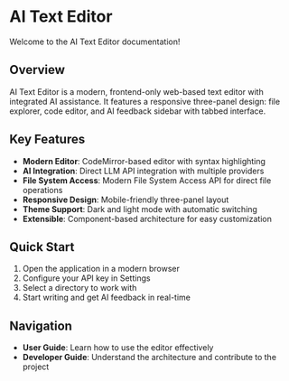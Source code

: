 # AI Text Editor

Welcome to the AI Text Editor documentation!

## Overview

AI Text Editor is a modern, frontend-only web-based text editor with integrated AI assistance. It features a responsive three-panel design: file explorer, code editor, and AI feedback sidebar with tabbed interface.

## Key Features

- **Modern Editor**: CodeMirror-based editor with syntax highlighting
- **AI Integration**: Direct LLM API integration with multiple providers
- **File System Access**: Modern File System Access API for direct file operations
- **Responsive Design**: Mobile-friendly three-panel layout
- **Theme Support**: Dark and light mode with automatic switching
- **Extensible**: Component-based architecture for easy customization

## Quick Start

1. Open the application in a modern browser
2. Configure your API key in Settings
3. Select a directory to work with
4. Start writing and get AI feedback in real-time

## Navigation

- **User Guide**: Learn how to use the editor effectively
- **Developer Guide**: Understand the architecture and contribute to the project